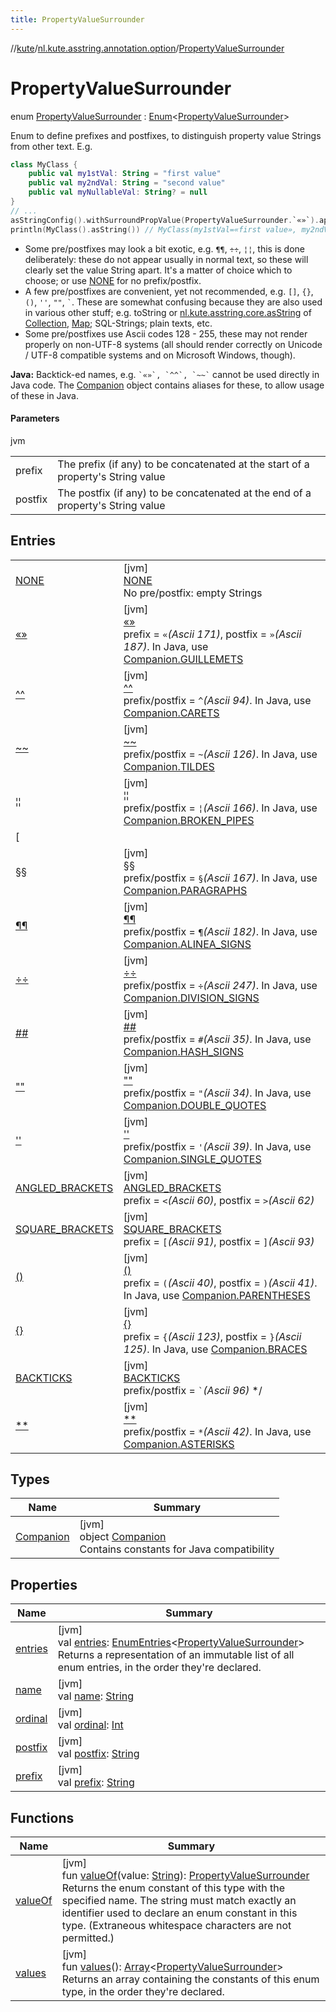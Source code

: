 ```yaml
---
title: PropertyValueSurrounder
---
```

//[kute](../../../index.html)/[nl.kute.asstring.annotation.option](../index.html)/[PropertyValueSurrounder](index.html)



# PropertyValueSurrounder

enum [PropertyValueSurrounder](index.html) : [Enum](https://kotlinlang.org/api/latest/jvm/stdlib/kotlin/-enum/index.html)&lt;[PropertyValueSurrounder](index.html)&gt; 

Enum to define prefixes and postfixes, to distinguish property value Strings from other text. E.g.

```kotlin
class MyClass {
    public val my1stVal: String = "first value"
    public val my2ndVal: String = "second value"
    public val myNullableVal: String? = null
}
// ...
asStringConfig().withSurroundPropValue(PropertyValueSurrounder.`«»`).applyAsDefault()
println(MyClass().asString()) // MyClass(my1stVal=«first value», my2ndVal=«second value», myNullableVal=null)
```


- 
   Some pre/postfixes may look a bit exotic, e.g. `¶¶`, `÷÷`, `¦¦`, this is done deliberately: these do not appear usually in normal text, so these will clearly set the value String apart. It's a matter of choice which to choose; or use [NONE](-n-o-n-e/index.html) for no prefix/postfix.
- 
   A few pre/postfixes are convenient, yet not recommended, e.g. `[]`, `{}`, `()`, `''`, `""`, `` ` ``. These are somewhat confusing because they are also used in various other stuff; e.g. toString or [nl.kute.asstring.core.asString](../../nl.kute.asstring.core/as-string.html) of [Collection](https://kotlinlang.org/api/latest/jvm/stdlib/kotlin.collections/-collection/index.html), [Map](https://kotlinlang.org/api/latest/jvm/stdlib/kotlin.collections/-map/index.html); SQL-Strings; plain texts, etc.
- 
   Some pre/postfixes use Ascii codes 128 - 255, these may not render properly on non-UTF-8 systems (all should render correctly on Unicode / UTF-8 compatible systems and on Microsoft Windows, though).




**Java:** Backtick-ed names, e.g.  `` `«»`, `^^`, `~~` `` cannot be used directly in Java code. The [Companion](-companion/index.html) object contains aliases for these, to allow usage of these in Java.



#### Parameters


jvm

| | |
|---|---|
| prefix | The prefix (if any) to be concatenated at the start of a property's String value |
| postfix | The postfix (if any) to be concatenated at the end of a property's String value |



## Entries


| | |
|---|---|
| [NONE](-n-o-n-e/index.html) | [jvm]<br>[NONE](-n-o-n-e/index.html)<br>No pre/postfix: empty Strings |
| [«»](«»/index.html) | [jvm]<br>[«»](«»/index.html)<br>prefix = `«`*(Ascii 171)*, postfix = `»`*(Ascii 187)*. In Java, use [Companion.GUILLEMETS](-companion/-g-u-i-l-l-e-m-e-t-s.html) |
| [^^](^^/index.html) | [jvm]<br>[^^](^^/index.html)<br>prefix/postfix = `^`*(Ascii 94)*. In Java, use [Companion.CARETS](-companion/-c-a-r-e-t-s.html) |
| [~~](~~/index.html) | [jvm]<br>[~~](~~/index.html)<br>prefix/postfix = `~`*(Ascii 126)*. In Java, use [Companion.TILDES](-companion/-t-i-l-d-e-s.html) |
| [¦¦](¦¦/index.html) | [jvm]<br>[¦¦](¦¦/index.html)<br>prefix/postfix = `¦`*(Ascii 166)*. In Java, use [Companion.BROKEN_PIPES](-companion/-b-r-o-k-e-n_-p-i-p-e-s.html) |
| [||]([124][124]/index.html) | [jvm]<br>[||]([124][124]/index.html)<br>prefix/postfix = `|`*(Ascii 124)*. In Java, use [Companion.PIPES](-companion/-p-i-p-e-s.html) |
| [§§](§§/index.html) | [jvm]<br>[§§](§§/index.html)<br>prefix/postfix = `§`*(Ascii 167)*. In Java, use [Companion.PARAGRAPHS](-companion/-p-a-r-a-g-r-a-p-h-s.html) |
| [¶¶](¶¶/index.html) | [jvm]<br>[¶¶](¶¶/index.html)<br>prefix/postfix = `¶`*(Ascii 182)*. In Java, use [Companion.ALINEA_SIGNS](-companion/-a-l-i-n-e-a_-s-i-g-n-s.html) |
| [÷÷](÷÷/index.html) | [jvm]<br>[÷÷](÷÷/index.html)<br>prefix/postfix = `÷`*(Ascii 247)*. In Java, use [Companion.DIVISION_SIGNS](-companion/-d-i-v-i-s-i-o-n_-s-i-g-n-s.html) |
| [##](##/index.html) | [jvm]<br>[##](##/index.html)<br>prefix/postfix = `#`*(Ascii 35)*. In Java, use [Companion.HASH_SIGNS](-companion/-h-a-s-h_-s-i-g-n-s.html) |
| [&quot;&quot;]([34][34]/index.html) | [jvm]<br>[&quot;&quot;]([34][34]/index.html)<br>prefix/postfix = `"`*(Ascii 34)*. In Java, use [Companion.DOUBLE_QUOTES](-companion/-d-o-u-b-l-e_-q-u-o-t-e-s.html) |
| [''](''/index.html) | [jvm]<br>[''](''/index.html)<br>prefix/postfix = `'`*(Ascii 39)*. In Java, use [Companion.SINGLE_QUOTES](-companion/-s-i-n-g-l-e_-q-u-o-t-e-s.html) |
| [ANGLED_BRACKETS](-a-n-g-l-e-d_-b-r-a-c-k-e-t-s/index.html) | [jvm]<br>[ANGLED_BRACKETS](-a-n-g-l-e-d_-b-r-a-c-k-e-t-s/index.html)<br>prefix = `<`*(Ascii 60)*, postfix = `>`*(Ascii 62)* |
| [SQUARE_BRACKETS](-s-q-u-a-r-e_-b-r-a-c-k-e-t-s/index.html) | [jvm]<br>[SQUARE_BRACKETS](-s-q-u-a-r-e_-b-r-a-c-k-e-t-s/index.html)<br>prefix = `[`*(Ascii 91)*, postfix = `]`*(Ascii 93)* |
| [()](()/index.html) | [jvm]<br>[()](()/index.html)<br>prefix = `(`*(Ascii 40)*, postfix = `)`*(Ascii 41)*. In Java, use [Companion.PARENTHESES](-companion/-p-a-r-e-n-t-h-e-s-e-s.html) |
| [{}]({}/index.html) | [jvm]<br>[{}]({}/index.html)<br>prefix = `{`*(Ascii 123)*, postfix = `}`*(Ascii 125)*. In Java, use [Companion.BRACES](-companion/-b-r-a-c-e-s.html) |
| [BACKTICKS](-b-a-c-k-t-i-c-k-s/index.html) | [jvm]<br>[BACKTICKS](-b-a-c-k-t-i-c-k-s/index.html)<br>prefix/postfix = ``` ` ```*(Ascii 96)* */ |
| [**]([42][42]/index.html) | [jvm]<br>[**]([42][42]/index.html)<br>prefix/postfix = `*`*(Ascii 42)*. In Java, use [Companion.ASTERISKS](-companion/-a-s-t-e-r-i-s-k-s.html) |


## Types


| Name | Summary |
|---|---|
| [Companion](-companion/index.html) | [jvm]<br>object [Companion](-companion/index.html)<br>Contains constants for Java compatibility |


## Properties


| Name | Summary |
|---|---|
| [entries](entries.html) | [jvm]<br>val [entries](entries.html): [EnumEntries](https://kotlinlang.org/api/latest/jvm/stdlib/kotlin.enums/-enum-entries/index.html)&lt;[PropertyValueSurrounder](index.html)&gt;<br>Returns a representation of an immutable list of all enum entries, in the order they're declared. |
| [name](../../nl.kute.hashing/-digest-method/-m-d5/index.html#-372974862%2FProperties%2F863300109) | [jvm]<br>val [name](../../nl.kute.hashing/-digest-method/-m-d5/index.html#-372974862%2FProperties%2F863300109): [String](https://kotlinlang.org/api/latest/jvm/stdlib/kotlin/-string/index.html) |
| [ordinal](../../nl.kute.hashing/-digest-method/-m-d5/index.html#-739389684%2FProperties%2F863300109) | [jvm]<br>val [ordinal](../../nl.kute.hashing/-digest-method/-m-d5/index.html#-739389684%2FProperties%2F863300109): [Int](https://kotlinlang.org/api/latest/jvm/stdlib/kotlin/-int/index.html) |
| [postfix](postfix.html) | [jvm]<br>val [postfix](postfix.html): [String](https://kotlinlang.org/api/latest/jvm/stdlib/kotlin/-string/index.html) |
| [prefix](prefix.html) | [jvm]<br>val [prefix](prefix.html): [String](https://kotlinlang.org/api/latest/jvm/stdlib/kotlin/-string/index.html) |


## Functions


| Name | Summary |
|---|---|
| [valueOf](value-of.html) | [jvm]<br>fun [valueOf](value-of.html)(value: [String](https://kotlinlang.org/api/latest/jvm/stdlib/kotlin/-string/index.html)): [PropertyValueSurrounder](index.html)<br>Returns the enum constant of this type with the specified name. The string must match exactly an identifier used to declare an enum constant in this type. (Extraneous whitespace characters are not permitted.) |
| [values](values.html) | [jvm]<br>fun [values](values.html)(): [Array](https://kotlinlang.org/api/latest/jvm/stdlib/kotlin/-array/index.html)&lt;[PropertyValueSurrounder](index.html)&gt;<br>Returns an array containing the constants of this enum type, in the order they're declared. |

